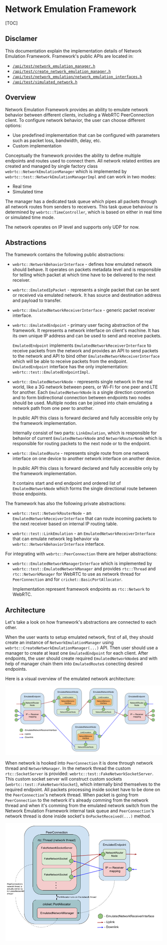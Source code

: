 <!-- go/cmark -->
<!--* freshness: {owner: 'titovartem' reviewed: '2024-09-09'} *-->

# Network Emulation Framework

[TOC]

## Disclamer

This documentation explain the implementation details of Network Emulation
Framework. Framework's public APIs are located in:

*   [`/api/test/network_emulation_manager.h`](https://source.chromium.org/search?q=%2Fapi%2Ftest%2Fnetwork_emulation_manager.h)
*   [`/api/test/create_network_emulation_manager.h`](https://source.chromium.org/search?q=%2Fapi%2Ftest%2Fcreate_network_emulation_manager.h)
*   [`/api/test/network_emulation/network_emulation_interfaces.h`](https://source.chromium.org/search?q=%2Fapi%2Ftest%2Fnetwork_emulation%2Fnetwork_emulation_interfaces.h)
*   [`/api/test/simulated_network.h`](https://source.chromium.org/search?q=%2Fapi%2Ftest%2Fsimulated_network.h)

## Overview

Network Emulation Framework provides an ability to emulate network behavior
between different clients, including a WebRTC PeerConnection client. To
configure network behavior, the user can choose different options:

*   Use predefined implementation that can be configured with parameters such as
    packet loss, bandwidth, delay, etc.
*   Custom implementation

Conceptually the framework provides the ability to define multiple endpoints and
routes used to connect them. All network related entities are created and
managed by single factory class `webrtc::NetworkEmulationManager` which is
implemented by `webrtc::test::NetworkEmulationManagerImpl` and can work in two
modes:

*   Real time
*   Simulated time

The manager has a dedicated task queue which pipes all packets through all
network routes from senders to receivers. This task queue behaviour is
determined by `webrtc::TimeController`, which is based on either in real time or
simulated time mode.

The network operates on IP level and supports only UDP for now.

## Abstractions

The framework contains the following public abstractions:

*   `webrtc::NetworkBehaviorInterface` - defines how emulated network should
    behave. It operates on packets metadata level and is responsible for telling
    which packet at which time have to be delivered to the next receiver.

*   `webrtc::EmulatedIpPacket` - represents a single packet that can be sent or
    received via emulated network. It has source and destination address and
    payload to transfer.

*   `webrtc::EmulatedNetworkReceiverInterface` - generic packet receiver
    interface.

*   `webrtc::EmulatedEndpoint` - primary user facing abstraction of the
    framework. It represents a network interface on client's machine. It has its
    own unique IP address and can be used to send and receive packets.

    `EmulatedEndpoint` implements `EmulatedNetworkReceiverInterface` to receive
    packets from the network and provides an API to send packets to the network
    and API to bind other `EmulatedNetworkReceiverInterface` which will be able
    to receive packets from the endpoint. `EmulatedEndpoint` interface has the
    only implementation: `webrtc::test::EmulatedEndpointImpl`.

*   `webrtc::EmulatedNetworkNode` - represents single network in the real world,
    like a 3G network between peers, or Wi-Fi for one peer and LTE for another.
    Each `EmulatedNetworkNode` is a single direction connetion and to form
    bidirectional connection between endpoints two nodes should be used.
    Multiple nodes can be joined into chain emulating a network path from one
    peer to another.

    In public API this class is forward declared and fully accessible only by
    the framework implementation.

    Internally consist of two parts: `LinkEmulation`, which is responsible for
    behavior of current `EmulatedNetworkNode` and `NetworkRouterNode` which is
    responsible for routing packets to the next node or to the endpoint.

*   `webrtc::EmulatedRoute` - represents single route from one network interface
    on one device to another network interface on another device.

    In public API this class is forward declared and fully accessible only by
    the framework implementation.

    It contains start and end endpoint and ordered list of `EmulatedNetworkNode`
    which forms the single directional route between those endpoints.

The framework has also the following private abstractions:

*   `webrtc::test::NetworkRouterNode` - an `EmulatedNetworkReceiverInterface`
    that can route incoming packets to the next receiver based on internal IP
    routing table.

*   `webrtc::test::LinkEmulation` - an `EmulatedNetworkReceiverInterface` that
    can emulate network leg behavior via `webrtc::NetworkBehaviorInterface`
    interface.

For integrating with `webrtc::PeerConnection` there are helper abstractions:

*   `webrtc::EmulatedNetworkManagerInterface` which is implemented by
    `webrtc::test::EmulatedNetworkManager` and provides `rtc::Thread` and
    `rtc::NetworkManager` for WebRTC to use as network thread for
    `PeerConnection` and for `cricket::BasicPortAllocator`.

    Implementation represent framework endpoints as `rtc::Network` to WebRTC.

## Architecture

Let's take a look on how framework's abstractions are connected to each other.

When the user wants to setup emulated network, first of all, they should create
an instance of `NetworkEmulationManager` using
`webrtc::CreateNetworkEmulationManager(...)` API. Then user should use a manager
to create at least one `EmulatedEndpoint` for each client. After endpoints, the
user should create required `EmulatedNetworkNode`s and with help of manager
chain them into `EmulatedRoute`s conecting desired endpoints.

Here is a visual overview of the emulated network architecture:

![Architecture](network_emulation_framework.png "Architecture")

When network is hooked into `PeerConnection` it is done through network thread
and `NetworkManager`. In the network thread the custom `rtc::SocketServer` is
provided: `webrtc::test::FakeNetworkSocketServer`. This custom socket server
will construct custom sockets (`webrtc::test::FakeNetworkSocket`), which
internally bind themselves to the required endpoint. All packets processing
inside socket have to be done on the `PeerConnection`'s network thread. When
packet is going from `PeerConnection` to the network it's already comming from
the network thread and when it's comming from the emulated network switch from
the Network Emulation Framework internal task queue and `PeerConnection`'s
network thread is done inside socket's `OnPacketReceived(...)` method.

![Network Injection](network_injection_into_peer_connection.png "Network Injection")
